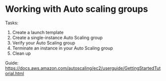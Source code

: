 # Working with Auto scaling groups

Tasks:
1. Create a launch template
2. Create a single-instance Auto Scaling group
3. Verify your Auto Scaling group
4. Terminate an instance in your Auto Scaling group
5. Clean up



Guide:
https://docs.aws.amazon.com/autoscaling/ec2/userguide/GettingStartedTutorial.html
